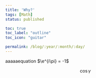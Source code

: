 ```yaml
---
title: 'Why?'
tags: [Math]
status: published

toc: true
toc_label: "outline"
toc_icon: "guitar"

permalink: /blog/:year/:month/:day/
---
```


aaaaaequation  $\e^{i\pi} = -1$


$$\cos\gamma$$
